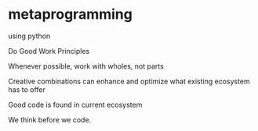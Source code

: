 # metaprogramming
using python

Do Good Work Principles

Whenever possible, work with wholes, not parts

Creative combinations can enhance and optimize what existing ecosystem has to offer

Good code is found in current ecosystem

We think before we code.